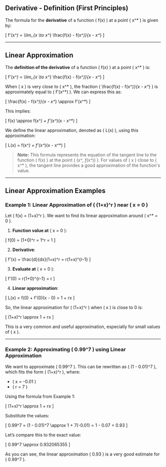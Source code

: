 ## Derivative - Definition (First Principles)

The formula for the **derivative** of a function \( f(x) \) at a point \( x^* \) is given by:

\[
f'(x^*) = \lim_{x \to x^*} \frac{f(x) - f(x^*)}{x - x^*}
\]

---

## Linear Approximation

The **definition of the derivative** of a function \( f(x) \) at a point \( x^* \) is:

\[
f'(x^*) = \lim_{x \to x^*} \frac{f(x) - f(x^*)}{x - x^*}
\]

When \( x \) is very close to \( x^* \), the fraction \( \frac{f(x) - f(x^*)}{x - x^*} \) is approximately equal to \( f'(x^*) \). We can express this as:

\[
\frac{f(x) - f(x^*)}{x - x^*} \approx f'(x^*)
\]

This implies:

\[
f(x) \approx f(x^*) + f'(x^*)(x - x^*)
\]

We define the linear approximation, denoted as \( L(x) \), using this approximation:

\[
L(x) = f(x^*) + f'(x^*)(x - x^*)
\]

> **Note:** This formula represents the equation of the tangent line to the function \( f(x) \) at the point \( (x^*, f(x^*)) \). For values of \( x \) close to \( x^* \), the tangent line provides a good approximation of the function's value.

---

## Linear Approximation Examples

### Example 1: Linear Approximation of \( (1+x)^r \) near \( x = 0 \)

Let \( f(x) = (1+x)^r \). We want to find its linear approximation around \( x^* = 0 \).

1. **Function value at** \( x = 0 \):

\[
f(0) = (1+0)^r = 1^r = 1
\]

2. **Derivative**:

\[
f'(x) = \frac{d}{dx}(1+x)^r = r(1+x)^{r-1}
\]

3. **Evaluate at** \( x = 0 \):

\[
f'(0) = r(1+0)^{r-1} = r
\]

4. **Linear approximation**:

\[
L(x) = f(0) + f'(0)(x - 0) = 1 + rx
\]

So, the linear approximation for \( (1+x)^r \) when \( x \) is close to 0 is:

\[
(1+x)^r \approx 1 + rx
\]

This is a very common and useful approximation, especially for small values of \( x \).

---

### Example 2: Approximating \( 0.99^7 \) using Linear Approximation

We want to approximate \( 0.99^7 \). This can be rewritten as \( (1 - 0.01)^7 \), which fits the form \( (1+x)^r \), where:

- \( x = -0.01 \)
- \( r = 7 \)

Using the formula from Example 1:

\[
(1+x)^r \approx 1 + rx
\]

Substitute the values:

\[
0.99^7 = (1 - 0.01)^7 \approx 1 + 7(-0.01) = 1 - 0.07 = 0.93
\]

Let’s compare this to the exact value:

\[
0.99^7 \approx 0.932065355
\]

As you can see, the linear approximation \( 0.93 \) is a very good estimate for \( 0.99^7 \).
